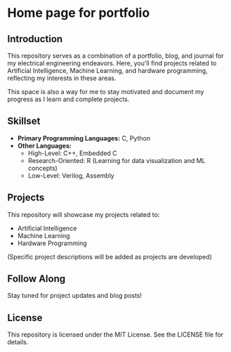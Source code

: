 # Home page for portfolio 


## Introduction

This repository serves as a combination of a portfolio, blog, and journal for my electrical engineering endeavors. Here, you'll find projects related to Artificial Intelligence, Machine Learning, and hardware programming, reflecting my interests in these areas.

This space is also a way for me to stay motivated and document my progress as I learn and complete projects.

## Skillset

* **Primary Programming Languages:** C, Python
* **Other Languages:**
    * High-Level: C++, Embedded C
    * Research-Oriented: R (Learning for data visualization and ML concepts)
    * Low-Level: Verilog, Assembly

## Projects

This repository will showcase my projects related to:

* Artificial Intelligence
* Machine Learning
* Hardware Programming

(Specific project descriptions will be added as projects are developed)

## Follow Along

Stay tuned for project updates and blog posts!

## License

This repository is licensed under the MIT License. See the LICENSE file for details.
